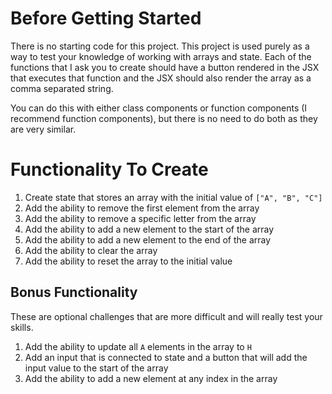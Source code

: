 # Before Getting Started

There is no starting code for this project. This project is used purely as a way to test your knowledge of working with arrays and state. Each of the functions that I ask you to create should have a button rendered in the JSX that executes that function and the JSX should also render the array as a comma separated string.

You can do this with either class components or function components (I recommend function components), but there is no need to do both as they are very similar.

# Functionality To Create

1. Create state that stores an array with the initial value of `["A", "B", "C"]`
2. Add the ability to remove the first element from the array
3. Add the ability to remove a specific letter from the array
4. Add the ability to add a new element to the start of the array
5. Add the ability to add a new element to the end of the array
6. Add the ability to clear the array
7. Add the ability to reset the array to the initial value

## Bonus Functionality

These are optional challenges that are more difficult and will really test your skills.

1. Add the ability to update all `A` elements in the array to `H`
2. Add an input that is connected to state and a button that will add the input value to the start of the array
3. Add the ability to add a new element at any index in the array
